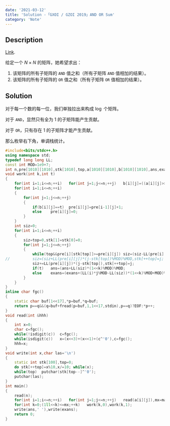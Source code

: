 ```yaml
---
date: '2021-03-12'
title: 'Solution -「GXOI / GZOI 2019」AND OR Sum'
category: 'Note'
---
```


## Description

[Link](https://www.luogu.com.cn/problem/P5300).

给定一个 $N \times N$ 的矩阵，她希望求出：

1. 该矩阵的所有子矩阵的 $\texttt{AND}$ 值之和（所有子矩阵 $\texttt{AND}$ 值相加的结果）。
2. 该矩阵的所有子矩阵的 $\texttt{OR}$ 值之和（所有子矩阵 $\texttt{OR}$ 值相加的结果）。

## Solution

对于每一个数的每一位，我们单独拉出来构成 $\log$ 个矩阵。

对于 $\texttt{AND}$，显然只有全为 $1$ 的子矩阵能产生贡献。

对于 $\texttt{OR}$，只有存在 $1$ 的子矩阵才能产生贡献。

那么枚举右下角，单调栈统计。

```cpp
#include<bits/stdc++.h>
using namespace std;
typedef long long LL;
const int MOD=1e9+7;
int n,pre[1010][1010],stk[1010],top,a[1010][1010],b[1010][1010],ans,exans,mx;
void work(int k,int t)
{
	for(int i=1;i<=n;++i)	for(int j=1;j<=n;++j)	b[i][j]=((a[i][j]>>k)&1);
	for(int i=1;i<=n;++i)
	{
		for(int j=1;j<=n;++j)
		{
			if(b[i][j]==t)	pre[i][j]=pre[i-1][j]+1;
			else	pre[i][j]=0;
		}
	}
	int siz=0;
	for(int i=1;i<=n;++i)
	{
		siz=top=0,stk[1]=stk[0]=0;
		for(int j=1;j<=n;++j)
		{
			while(top&&pre[i][stk[top]]>=pre[i][j])	siz=(siz-LL(pre[i][stk[top]])*(stk[top]-stk[top-1])%MOD+MOD)%MOD,--top;
//			siz=(siz+LL(pre[i][j])*(j-stk[top])%MOD)%MOD,stk[++top]=j;
			siz+=LL(pre[i][j])*(j-stk[top]),stk[++top]=j;
			if(t)	ans=(ans+LL(siz)*(1<<k)%MOD)%MOD;
			else	exans=(exans+(LL(i)*j%MOD-LL(siz))*(1<<k)%MOD+MOD)%MOD;
		}
	}
}
inline char fgc()
{
	static char buf[1<<17],*p=buf,*q=buf;
	return p==q&&(q=buf+fread(p=buf,1,1<<17,stdin),p==q)?EOF:*p++;
}
void read(int &hhh)
{
	int x=0;
	char c=fgc();
	while(!isdigit(c))	c=fgc();
	while(isdigit(c))	x=(x<<3)+(x<<1)+(c^'0'),c=fgc();
	hhh=x;
}
void write(int x,char las='\n')
{
	static int stk[100],top=0;
	do stk[++top]=x%10,x/=10; while(x);
	while(top)	putchar(stk[top--]^'0');
	putchar(las);
}
int main()
{
	read(n);
	for(int i=1;i<=n;++i)	for(int j=1;j<=n;++j)	read(a[i][j]),mx=max(mx,a[i][j]);
	for(int k=0;(1ll<<k)<=mx;++k)	work(k,0),work(k,1);
	write(ans,' '),write(exans);
	return 0;
}
```